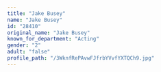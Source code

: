 ```yaml
---
title: "Jake Busey"
name: "Jake Busey"
id: "28410"
original_name: "Jake Busey"
known_for_department: "Acting"
gender: "2"
adult: "false"
profile_path: "/3WknfRePAvwFJfrbYVvfYXTQCh9.jpg"
---
```

